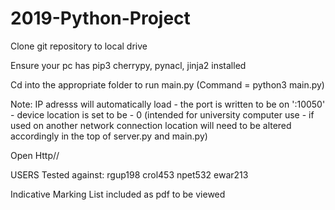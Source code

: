 # 2019-Python-Project

Clone git repository to local drive 

Ensure your pc has pip3 cherrypy, pynacl, jinja2 installed

Cd into the appropriate folder to run main.py (Command = python3 main.py) 

Note: IP adresss will automatically load - the port is written to be on ':10050' - device location is set to be - 0 (intended for university computer use - if used on another network connection location will need to be altered accordingly in the top of server.py and main.py)

Open Http//

USERS Tested against:
rgup198
crol453
npet532
ewar213

Indicative Marking List included as pdf to be viewed 
